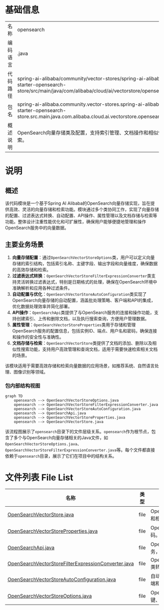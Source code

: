 # 基础信息

|      |      |
|------|------|
| 名称 | opensearch |
| 编码语言 | .java |
| 代码路径 | spring-ai-alibaba/community/vector-stores/spring-ai-alibaba-starter-opensearch-store/src/main/java/com/alibaba/cloud/ai/vectorstore/opensearch |
| 包名 | spring-ai-alibaba.community.vector-stores.spring-ai-alibaba-starter-opensearch-store.src.main.java.com.alibaba.cloud.ai.vectorstore.opensearch |
| 概述说明 | OpenSearch向量存储类及配置，支持索引管理、文档操作和相似性搜索。 |

# 说明

## 概述
该代码模块是一个基于Spring AI Alibaba的OpenSearch向量存储实现，旨在提供高效、灵活的向量存储和检索功能。模块通过多个类协同工作，实现了向量存储的配置、过滤表达式转换、自动配置、API操作、属性管理以及文档存储与检索等功能。整体设计注重性能优化和可扩展性，确保用户能够便捷地管理和操作OpenSearch服务中的向量数据。

## 主要业务场景
1. **向量存储配置**：通过`OpenSearchVectorStoreOptions`类，用户可以定义向量存储的索引结构，包括索引名称、主键字段、输出字段和向量维度，确保数据的高效存储和检索。
2. **过滤表达式转换**：`OpenSearchVectorStoreFilterExpressionConverter`类支持灵活转换过滤表达式，特别是日期格式的处理，确保在OpenSearch环境中准确解析和应用各种过滤条件。
3. **自动配置与优化**：`OpenSearchVectorStoreAutoConfiguration`类实现了OpenSearch向量存储的自动配置，涵盖批处理策略、客户端和API的集成，优化数据处理效率并简化部署。
4. **API操作**：`OpenSearchApi`类提供了与OpenSearch服务的连接和操作功能，支持创建索引、上传和删除文档，以及执行搜索查询，方便用户管理数据。
5. **属性管理**：`OpenSearchVectorStoreProperties`类用于存储和管理OpenSearch服务的配置信息，包括实例ID、端点、用户名和密码，确保连接和操作的安全性与准确性。
6. **文档存储与检索**：`OpenSearchVectorStore`类提供了文档的添加、删除以及相似性搜索功能，支持用户高效管理和查询文档，适用于需要快速检索相关文档的场景。

该模块适用于需要高效存储和检索向量数据的应用场景，如推荐系统、自然语言处理、图像识别等领域。


### 包内部结构视图

```mermaid
graph TD
    opensearch --> OpenSearchVectorStoreOptions.java
    opensearch --> OpenSearchVectorStoreFilterExpressionConverter.java
    opensearch --> OpenSearchVectorStoreAutoConfiguration.java
    opensearch --> OpenSearchApi.java
    opensearch --> OpenSearchVectorStoreProperties.java
    opensearch --> OpenSearchVectorStore.java
```

该流程图展示了`opensearch`目录下的文件层级关系。`opensearch`作为根节点，包含了多个与OpenSearch向量存储相关的Java文件，如`OpenSearchVectorStoreOptions.java`、`OpenSearchVectorStoreFilterExpressionConverter.java`等。每个文件都直接依赖于`opensearch`目录，展示了它们在项目中的结构关系。

# 文件列表 File List

| 名称   | 类型  | 说明 |
|-------|------|-------------|
| [OpenSearchVectorStore.java](OpenSearchVectorStore.md) | file | OpenSearchVectorStore类管理文档存储，支持增删和相似性搜索。 |
| [OpenSearchVectorStoreProperties.java](OpenSearchVectorStoreProperties.md) | file | OpenSearch配置类包含实例ID、端点、用户名和密码。 |
| [OpenSearchApi.java](OpenSearchApi.md) | file | OpenSearchApi类用于连接和操作OpenSearch服务，支持索引、文档及搜索操作。 |
| [OpenSearchVectorStoreFilterExpressionConverter.java](OpenSearchVectorStoreFilterExpressionConverter.md) | file | OpenSearchVectorStoreFilterExpressionConverter类转换过滤表达式，支持日期格式和多种操作符。 |
| [OpenSearchVectorStoreAutoConfiguration.java](OpenSearchVectorStoreAutoConfiguration.md) | file | 自动配置OpenSearch向量存储，支持批处理、客户端和API。 |
| [OpenSearchVectorStoreOptions.java](OpenSearchVectorStoreOptions.md) | file | OpenSearchVectorStoreOptions定义索引名称、主键、输出字段及向量维度。 |


